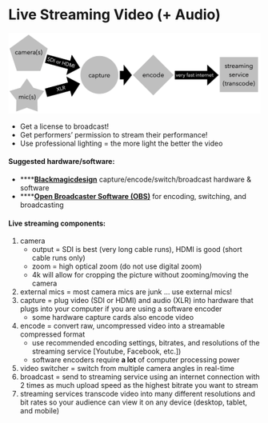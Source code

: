 # Live Streaming Video \(+ Audio\)

![](.gitbook/assets/screen-shot-2019-11-14-at-3.52.05-pm.png)

* Get a license to broadcast!
* Get performers’ permission to stream their performance!
* Use professional lighting = the more light the better the video

#### **Suggested hardware/software:**

* \*\*\*\*[**Blackmagicdesign**](https://www.blackmagicdesign.com/) capture/encode/switch/broadcast hardware & software
* \*\*\*\*[**Open Broadcaster Software \(OBS\)**](https://obsproject.com/) for encoding, switching, and broadcasting

#### **Live streaming components:**

1. camera
   * output = SDI is best \(very long cable runs\), HDMI is good \(short cable runs only\)
   * zoom = high optical zoom \(do not use digital zoom\)
   * 4k will allow for cropping the picture without zooming/moving the camera
2. external mics = most camera mics are junk … use external mics!
3. capture = plug video \(SDI or HDMI\) and audio \(XLR\) into hardware that plugs into your computer if you are using a software encoder
   * some hardware capture cards also encode video
4. encode = convert raw, uncompressed video into a streamable compressed format
   * use recommended encoding settings, bitrates, and resolutions of the streaming service \[Youtube, Facebook, etc.\]\)
   * software encoders require **a lot** of computer processing power
5. video switcher = switch from multiple camera angles in real-time
6. broadcast = send to streaming service using an internet connection with 2 times as much upload speed as the highest bitrate you want to stream
7. streaming services transcode video into many different resolutions and bit rates so your audience can view it on any device \(desktop, tablet, and mobile\)

